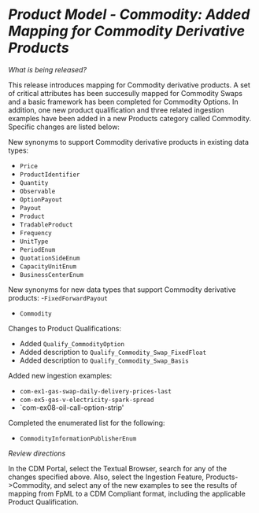 # *Product Model - Commodity: Added Mapping for Commodity Derivative Products*

_What is being released?_

This release introduces mapping for Commodity derivative products.  A set of critical attributes has been succesully mapped for Commodity Swaps and a basic framework has been completed for Commodity Options.  In addition, one new product qualification and three related ingestion examples have been added in a new Products category called Commodity.  Specific changes are listed below:

New synonyms to support Commodity derivative products in existing data types:
- `Price`
- `ProductIdentifier`
- `Quantity`
- `Observable`
- `OptionPayout`
- `Payout`
- `Product`
- `TradableProduct`
- `Frequency`
- `UnitType`
- `PeriodEnum`
- `QuotationSideEnum`
- `CapacityUnitEnum`
- `BusinessCenterEnum`

New synonyms for new data types that support Commodity derivative products:
-`FixedForwardPayout`
- `Commodity`

Changes to Product Qualifications:
- Added `Qualify_CommodityOption`
- Added description to `Qualify_Commodity_Swap_FixedFloat`
- Added description to `Qualify_Commodity_Swap_Basis`

Added new ingestion examples:
- `com-ex1-gas-swap-daily-delivery-prices-last`
- `com-ex5-gas-v-electricity-spark-spread`
- `com-ex08-oil-call-option-strip'

Completed the enumerated list for the following:
- `CommodityInformationPublisherEnum`

_Review directions_

In the CDM Portal, select the Textual Browser, search for any of the changes specified above.  Also, select the Ingestion Feature, Products->Commodity, and select any of the new examples to see the results of mapping from FpML to a CDM Compliant format, including the applicable Product Qualification. 

